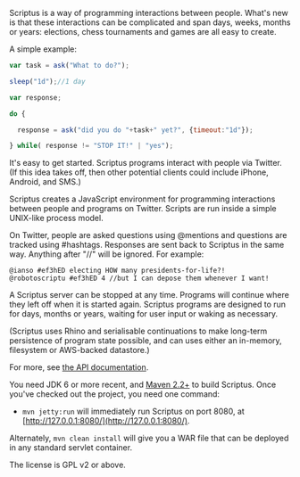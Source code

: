 Scriptus is a way of programming interactions between people. What's new is that these interactions can be complicated and span days, weeks, months or years: elections, chess tournaments and games are all easy to create.

A simple example:

```javascript
var task = ask("What to do?");

sleep("1d");//1 day

var response;

do {

  response = ask("did you do "+task+" yet?", {timeout:"1d"});

} while( response != "STOP IT!" | "yes");
```


It's easy to get started. Scriptus programs interact with people via Twitter. (If this idea takes off, then other potential clients could include iPhone, Android, and SMS.)

Scriptus creates a JavaScript environment for programming interactions between people and programs on Twitter. Scripts are run inside a simple UNIX-like process model.

On Twitter, people are asked questions using @mentions and questions are tracked using #hashtags. Responses are sent back to Scriptus in the same way. Anything after "//" will be ignored. For example:

	@ianso #ef3hED electing HOW many presidents-for-life?!
	@robotoscriptu #ef3hED 4 //but I can depose them whenever I want!

A Scriptus server can be stopped at any time. Programs will continue where they left off when it is started again. Scriptus programs are designed to run for days, months or years, waiting for user input or waking as necessary. 

(Scriptus uses Rhino and serialisable continuations to make long-term persistence of program state possible, and can uses either an in-memory, filesystem or AWS-backed datastore.)

For more, see [the API documentation](https://github.com/ianso/scriptus/tree/master/docs/api.md).

You need JDK 6 or more recent, and [Maven 2.2+](http://maven.apache.org/) to build Scriptus. Once you've checked out the project, you need one command:

 * `mvn jetty:run` will immediately run Scriptus on port 8080, at [http://127.0.0.1:8080/](http://127.0.0.1:8080/).
 
Alternately, `mvn clean install` will give you a WAR file that can be deployed in any standard servlet container.

The license is GPL v2 or above.

